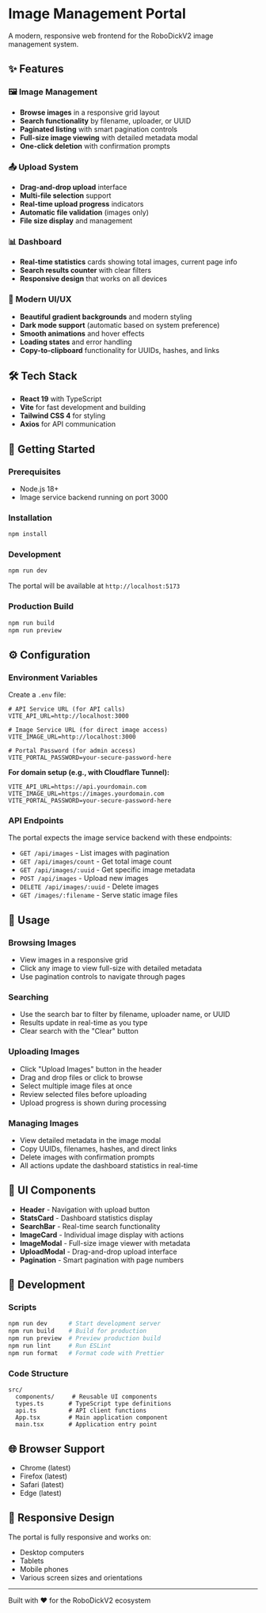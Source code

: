 # Image Management Portal

A modern, responsive web frontend for the RoboDickV2 image management system.

## ✨ Features

### 🖼️ Image Management
- **Browse images** in a responsive grid layout
- **Search functionality** by filename, uploader, or UUID
- **Paginated listing** with smart pagination controls
- **Full-size image viewing** with detailed metadata modal
- **One-click deletion** with confirmation prompts

### 📤 Upload System
- **Drag-and-drop upload** interface
- **Multi-file selection** support
- **Real-time upload progress** indicators
- **Automatic file validation** (images only)
- **File size display** and management

### 📊 Dashboard
- **Real-time statistics** cards showing total images, current page info
- **Search results counter** with clear filters
- **Responsive design** that works on all devices

### 🎨 Modern UI/UX
- **Beautiful gradient backgrounds** and modern styling
- **Dark mode support** (automatic based on system preference)
- **Smooth animations** and hover effects
- **Loading states** and error handling
- **Copy-to-clipboard** functionality for UUIDs, hashes, and links

## 🛠️ Tech Stack

- **React 19** with TypeScript
- **Vite** for fast development and building
- **Tailwind CSS 4** for styling
- **Axios** for API communication

## 🚀 Getting Started

### Prerequisites
- Node.js 18+
- Image service backend running on port 3000

### Installation
```bash
npm install
```

### Development
```bash
npm run dev
```
The portal will be available at `http://localhost:5173`

### Production Build
```bash
npm run build
npm run preview
```

## ⚙️ Configuration

### Environment Variables
Create a `.env` file:
```env
# API Service URL (for API calls)
VITE_API_URL=http://localhost:3000

# Image Service URL (for direct image access)
VITE_IMAGE_URL=http://localhost:3000

# Portal Password (for admin access)
VITE_PORTAL_PASSWORD=your-secure-password-here
```

**For domain setup (e.g., with Cloudflare Tunnel):**
```env
VITE_API_URL=https://api.yourdomain.com
VITE_IMAGE_URL=https://images.yourdomain.com
VITE_PORTAL_PASSWORD=your-secure-password-here
```

### API Endpoints
The portal expects the image service backend with these endpoints:
- `GET /api/images` - List images with pagination
- `GET /api/images/count` - Get total image count  
- `GET /api/images/:uuid` - Get specific image metadata
- `POST /api/images` - Upload new images
- `DELETE /api/images/:uuid` - Delete images
- `GET /images/:filename` - Serve static image files

## 🎯 Usage

### Browsing Images
- View images in a responsive grid
- Click any image to view full-size with detailed metadata
- Use pagination controls to navigate through pages

### Searching
- Use the search bar to filter by filename, uploader name, or UUID
- Results update in real-time as you type
- Clear search with the "Clear" button

### Uploading Images  
- Click "Upload Images" button in the header
- Drag and drop files or click to browse
- Select multiple image files at once
- Review selected files before uploading
- Upload progress is shown during processing

### Managing Images
- View detailed metadata in the image modal
- Copy UUIDs, filenames, hashes, and direct links
- Delete images with confirmation prompts
- All actions update the dashboard statistics in real-time

## 🎨 UI Components

- **Header** - Navigation with upload button
- **StatsCard** - Dashboard statistics display
- **SearchBar** - Real-time search functionality  
- **ImageCard** - Individual image display with actions
- **ImageModal** - Full-size image viewer with metadata
- **UploadModal** - Drag-and-drop upload interface
- **Pagination** - Smart pagination with page numbers

## 🔧 Development

### Scripts
```bash
npm run dev      # Start development server
npm run build    # Build for production  
npm run preview  # Preview production build
npm run lint     # Run ESLint
npm run format   # Format code with Prettier
```

### Code Structure
```
src/
  components/     # Reusable UI components
  types.ts       # TypeScript type definitions
  api.ts         # API client functions
  App.tsx        # Main application component
  main.tsx       # Application entry point
```

## 🌐 Browser Support

- Chrome (latest)
- Firefox (latest) 
- Safari (latest)
- Edge (latest)

## 📱 Responsive Design

The portal is fully responsive and works on:
- Desktop computers
- Tablets  
- Mobile phones
- Various screen sizes and orientations

---

Built with ❤️ for the RoboDickV2 ecosystem
